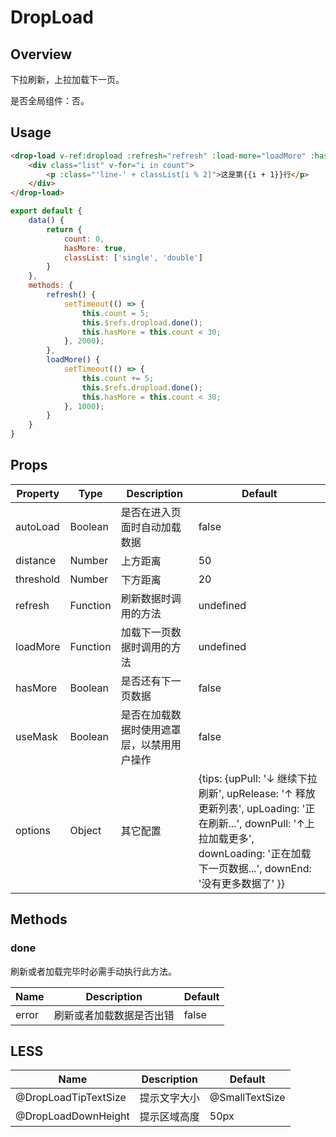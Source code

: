 # DropLoad

## Overview

下拉刷新，上拉加载下一页。

是否全局组件：否。

## Usage

```html
<drop-load v-ref:dropload :refresh="refresh" :load-more="loadMore" :has-more="hasMore" auto-load>
    <div class="list" v-for="i in count">
        <p :class="'line-' + classList[i % 2]">这是第{{i + 1}}行</p>
    </div>
</drop-load>
```

```javascript
export default {
    data() {
        return {
            count: 0,
            hasMore: true,
            classList: ['single', 'double']
        }
    },
    methods: {
        refresh() {
            setTimeout(() => {
                this.count = 5;
                this.$refs.dropload.done();
                this.hasMore = this.count < 30;
            }, 2000);
        },
        loadMore() {
            setTimeout(() => {
                this.count += 5;
                this.$refs.dropload.done();
                this.hasMore = this.count < 30;
            }, 1000);
        }
    }
}
```

## Props

| Property | Type | Description | Default |
| ----- | ----- | ----- | ----- |
| autoLoad | Boolean | 是否在进入页面时自动加载数据 | false |
| distance | Number | 上方距离 | 50 |
| threshold | Number | 下方距离 | 20 |
| refresh | Function | 刷新数据时调用的方法 | undefined |
| loadMore | Function | 加载下一页数据时调用的方法 | undefined |
| hasMore | Boolean | 是否还有下一页数据 | false |
| useMask | Boolean | 是否在加载数据时使用遮罩层，以禁用用户操作 | false |
| options | Object | 其它配置 | {tips: {upPull: '↓ 继续下拉刷新', upRelease: '↑ 释放更新列表', upLoading: '正在刷新...', downPull: '↑上拉加载更多', downLoading: '正在加载下一页数据...', downEnd: '没有更多数据了' }} |

## Methods

### done

刷新或者加载完毕时必需手动执行此方法。

| Name | Description | Default |
| ----- | ----- | ----- |
| error | 刷新或者加载数据是否出错 | false |

## LESS

| Name | Description | Default |
| ----- | ----- | ----- |
| @DropLoadTipTextSize | 提示文字大小 | @SmallTextSize |
| @DropLoadDownHeight | 提示区域高度 | 50px |